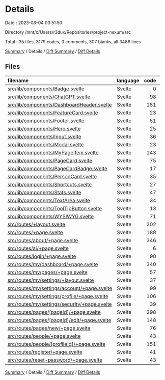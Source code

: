 # Details

Date : 2023-08-04 03:51:50

Directory /mnt/c/Users/r3dux/Repositories/project-nexum/src

Total : 35 files,  3179 codes, 0 comments, 307 blanks, all 3486 lines

[Summary](results.md) / Details / [Diff Summary](diff.md) / [Diff Details](diff-details.md)

## Files
| filename | language | code | comment | blank | total |
| :--- | :--- | ---: | ---: | ---: | ---: |
| [src/lib/components/Badge.svelte](/src/lib/components/Badge.svelte) | Svelte | 0 | 0 | 1 | 1 |
| [src/lib/components/ChatGPT.svelte](/src/lib/components/ChatGPT.svelte) | Svelte | 98 | 0 | 9 | 107 |
| [src/lib/components/DashboardHeader.svelte](/src/lib/components/DashboardHeader.svelte) | Svelte | 151 | 0 | 19 | 170 |
| [src/lib/components/FeatureCard.svelte](/src/lib/components/FeatureCard.svelte) | Svelte | 23 | 0 | 3 | 26 |
| [src/lib/components/Footer.svelte](/src/lib/components/Footer.svelte) | Svelte | 51 | 0 | 1 | 52 |
| [src/lib/components/Hero.svelte](/src/lib/components/Hero.svelte) | Svelte | 25 | 0 | 3 | 28 |
| [src/lib/components/Input.svelte](/src/lib/components/Input.svelte) | Svelte | 36 | 0 | 3 | 39 |
| [src/lib/components/Modal.svelte](/src/lib/components/Modal.svelte) | Svelte | 23 | 0 | 3 | 26 |
| [src/lib/components/MyPageItem.svelte](/src/lib/components/MyPageItem.svelte) | Svelte | 143 | 0 | 15 | 158 |
| [src/lib/components/PageCard.svelte](/src/lib/components/PageCard.svelte) | Svelte | 75 | 0 | 8 | 83 |
| [src/lib/components/PageCardBadge.svelte](/src/lib/components/PageCardBadge.svelte) | Svelte | 17 | 0 | 3 | 20 |
| [src/lib/components/PersonCard.svelte](/src/lib/components/PersonCard.svelte) | Svelte | 35 | 0 | 2 | 37 |
| [src/lib/components/Shortcuts.svelte](/src/lib/components/Shortcuts.svelte) | Svelte | 27 | 0 | 6 | 33 |
| [src/lib/components/Stats.svelte](/src/lib/components/Stats.svelte) | Svelte | 47 | 0 | 6 | 53 |
| [src/lib/components/TextArea.svelte](/src/lib/components/TextArea.svelte) | Svelte | 34 | 0 | 5 | 39 |
| [src/lib/components/ToolTipButton.svelte](/src/lib/components/ToolTipButton.svelte) | Svelte | 13 | 0 | 2 | 15 |
| [src/lib/components/WYSIWYG.svelte](/src/lib/components/WYSIWYG.svelte) | Svelte | 71 | 0 | 7 | 78 |
| [src/routes/+layout.svelte](/src/routes/+layout.svelte) | Svelte | 202 | 0 | 11 | 213 |
| [src/routes/+page.svelte](/src/routes/+page.svelte) | Svelte | 188 | 0 | 21 | 209 |
| [src/routes/about/+page.svelte](/src/routes/about/+page.svelte) | Svelte | 346 | 0 | 35 | 381 |
| [src/routes/ai/+page.svelte](/src/routes/ai/+page.svelte) | Svelte | 6 | 0 | 2 | 8 |
| [src/routes/login/+page.svelte](/src/routes/login/+page.svelte) | Svelte | 90 | 0 | 4 | 94 |
| [src/routes/my/dashboard/+page.svelte](/src/routes/my/dashboard/+page.svelte) | Svelte | 340 | 0 | 34 | 374 |
| [src/routes/my/pages/+page.svelte](/src/routes/my/pages/+page.svelte) | Svelte | 57 | 0 | 6 | 63 |
| [src/routes/my/settings/+layout.svelte](/src/routes/my/settings/+layout.svelte) | Svelte | 37 | 0 | 2 | 39 |
| [src/routes/my/settings/account/+page.svelte](/src/routes/my/settings/account/+page.svelte) | Svelte | 99 | 0 | 6 | 105 |
| [src/routes/my/settings/profile/+page.svelte](/src/routes/my/settings/profile/+page.svelte) | Svelte | 106 | 0 | 8 | 114 |
| [src/routes/my/settings/security/+page.svelte](/src/routes/my/settings/security/+page.svelte) | Svelte | 39 | 0 | 2 | 41 |
| [src/routes/pages/[pageId]/+page.svelte](/src/routes/pages/%5BpageId%5D/+page.svelte) | Svelte | 298 | 0 | 33 | 331 |
| [src/routes/pages/[pageId]/edit/+page.svelte](/src/routes/pages/%5BpageId%5D/edit/+page.svelte) | Svelte | 148 | 0 | 12 | 160 |
| [src/routes/pages/new/+page.svelte](/src/routes/pages/new/+page.svelte) | Svelte | 76 | 0 | 8 | 84 |
| [src/routes/people/+page.svelte](/src/routes/people/+page.svelte) | Svelte | 43 | 0 | 5 | 48 |
| [src/routes/people/[profileId]/+page.svelte](/src/routes/people/%5BprofileId%5D/+page.svelte) | Svelte | 151 | 0 | 15 | 166 |
| [src/routes/register/+page.svelte](/src/routes/register/+page.svelte) | Svelte | 41 | 0 | 5 | 46 |
| [src/routes/reset-password/+page.svelte](/src/routes/reset-password/+page.svelte) | Svelte | 43 | 0 | 2 | 45 |

[Summary](results.md) / Details / [Diff Summary](diff.md) / [Diff Details](diff-details.md)